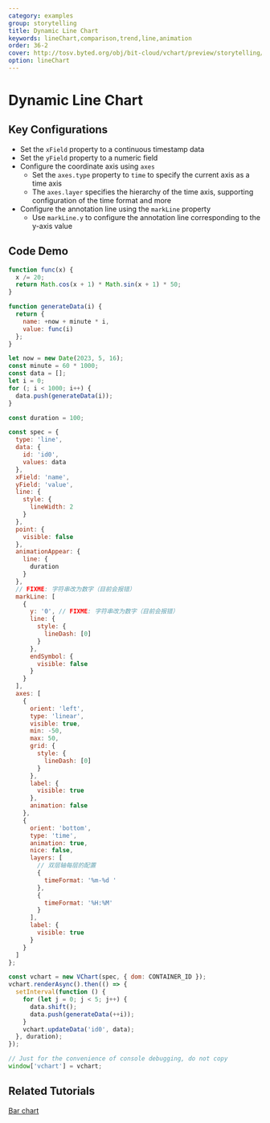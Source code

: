 ```yaml
---
category: examples
group: storytelling
title: Dynamic Line Chart
keywords: lineChart,comparison,trend,line,animation
order: 36-2
cover: http://tosv.byted.org/obj/bit-cloud/vchart/preview/storytelling/dynamic-line-chart.gif
option: lineChart
---
```


# Dynamic Line Chart

## Key Configurations

- Set the `xField` property to a continuous timestamp data
- Set the `yField` property to a numeric field
- Configure the coordinate axis using `axes`
  - Set the `axes.type` property to `time` to specify the current axis as a time axis
  - The `axes.layer` specifies the hierarchy of the time axis, supporting configuration of the time format and more
- Configure the annotation line using the `markLine` property
  - Use `markLine.y` to configure the annotation line corresponding to the y-axis value

## Code Demo

```javascript livedemo
function func(x) {
  x /= 20;
  return Math.cos(x + 1) * Math.sin(x + 1) * 50;
}

function generateData(i) {
  return {
    name: +now + minute * i,
    value: func(i)
  };
}

let now = new Date(2023, 5, 16);
const minute = 60 * 1000;
const data = [];
let i = 0;
for (; i < 1000; i++) {
  data.push(generateData(i));
}

const duration = 100;

const spec = {
  type: 'line',
  data: {
    id: 'id0',
    values: data
  },
  xField: 'name',
  yField: 'value',
  line: {
    style: {
      lineWidth: 2
    }
  },
  point: {
    visible: false
  },
  animationAppear: {
    line: {
      duration
    }
  },
  // FIXME: 字符串改为数字（目前会报错）
  markLine: [
    {
      y: '0', // FIXME: 字符串改为数字（目前会报错）
      line: {
        style: {
          lineDash: [0]
        }
      },
      endSymbol: {
        visible: false
      }
    }
  ],
  axes: [
    {
      orient: 'left',
      type: 'linear',
      visible: true,
      min: -50,
      max: 50,
      grid: {
        style: {
          lineDash: [0]
        }
      },
      label: {
        visible: true
      },
      animation: false
    },
    {
      orient: 'bottom',
      type: 'time',
      animation: true,
      nice: false,
      layers: [
        // 双层轴每层的配置
        {
          timeFormat: '%m-%d '
        },
        {
          timeFormat: '%H:%M'
        }
      ],
      label: {
        visible: true
      }
    }
  ]
};

const vchart = new VChart(spec, { dom: CONTAINER_ID });
vchart.renderAsync().then(() => {
  setInterval(function () {
    for (let j = 0; j < 5; j++) {
      data.shift();
      data.push(generateData(++i));
    }
    vchart.updateData('id0', data);
  }, duration);
});

// Just for the convenience of console debugging, do not copy
window['vchart'] = vchart;
```

## Related Tutorials

[Bar chart](link)